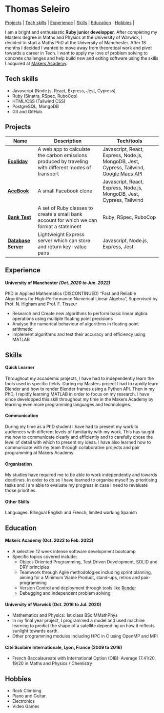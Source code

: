 # Thomas Seleiro

[Projects](#projects) |
[Tech skills](#tech-skills) |
[Experience](#experience) |
[Skills](#skills) |
[Education](#education) |
[Hobbies](#hobbies) |

I am a bright and enthusiastic **Ruby junior developper**.
After completing my Masters degree in Maths and Physics at the University of Warwick, I decided to start a Maths PhD at the University of Manchester.
After 18 months I decided I wanted to move away from theoretical work and pivot towards a career in Tech.
I want to apply my love of problem solving to concrete challenges and help build new and exiting software using the skills I acquired at [Makers Academy](https://github.com/makersacademy).

## Tech skills

- Javascript (Node.js, React, Express, Jest, Cypress)
- Ruby (Sinatra, RSpec, RuboCop)
- HTML/CSS (Tailwind CSS)
- PostgreSQL, MongoDB
- Git and GitHub

## Projects

| Name                                                                          | Description                                                                                         | Tech/tools                                                                                                                                                          |
| ----------------------------------------------------------------------------- | --------------------------------------------------------------------------------------------------- | ------------------------------------------------------------------------------------------------------------------------------------------------------------------- |
| **[Ecoliday](https://github.com/ThomasSel/Ecoliday)**                         | A web app to calculate the carbon emissions produced by traveling with different modes of transport | Javascript, React, Express, Node.js, MongoDB, Jest, Cypress, Tailwind, [Google Maps API](https://developers.google.com/maps/documentation/distance-matrix/overview) |
| **[AceBook](https://github.com/ThomasSel/acebook-mern-mineshaft)**            | A small Facebook clone                                                                              | Javascript, React, Express, Node.js, MongoDB, Jest, Cypress, Tailwind                                                                                               |
| **[Bank Test](https://github.com/ThomasSel/bank-tech-test)**                  | A set of Ruby classes to create a small bank account for which we can format a statement            | Ruby, RSpec, RuboCop                                                                                                                                                |
| **[Database Server](https://github.com/ThomasSel/database-server-tech-test)** | Lightweight Express server which can store and return key-value pairs                               | Javascript, Node.js, Express, Jest                                                                                                                                  |

## Experience

#### University of Manchester _(Oct. 2020 to Jun. 2022)_

PhD in Applied Mathematics (DISCONTINUED) “Fast and Reliable Algorithms for High-Performance Numerical Linear Algebra”, Supervised by Prof. N. Higham and Prof. F. Tisseur

- Research and Create new algorithms to perform basic linear algbra operations using multiple floating point precisions
- Analyse the numerical behaviour of algorithms in floating point arithmetic
- Implement algorithms and test their accuracy and efficiency using MATLAB

## Skills

#### Quick Learner

Throughout my accademic projects, I have had to independently learn the tools used in specific fields.
During my Masters project I had to rapidly learn Blender and how to render Blender frames using a Python API.
Then in my PhD, I rapidly learning MATLAB in order to focus on my research.
I have since developped this skill throughout my time in the Makers Academy by learning even more programming languages and technologies.

#### Communication

During my time as a PhD student I have had to present my work to audiences with different levels of familiarity with my work.
This has taught me how to communicate clearly and efficiently and to carefully chose the level of detail with which to present my ideas.
I have also learned how to communicate with my team through collaborative projects and pair programming at Makers Academy.

#### Organisation

My studies have required me to be able to work independently and towards deadlines.
In order to do so I have learned to organise myself by prioritising tasks and I am able to evaluate my progress in case I need to revaluate those priorities.

#### Other Skills

Languages: Bilingual English and French, limited working Spanish

## Education

#### Makers Academy (Oct. 2022 to Feb. 2023)

- A selective 12 week intense software development bootcamp
- Specific topics covered include:
  - Object-Oriented Programming, Test Driven Development, SOLID and DRY principles
  - Teamwork through Agile methodologies including sprint planning, aiming for a Minimum Viable Product, stand-ups, retros and pair-programming
  - Version Control and deployment through tools like [Render](https://render.com/)
  - Debugging and independent problem solving

#### University of Warwick (Oct. 2016 to Jul. 2020)

- Mathematics and Physics: 1st class BSc MMathPhys
- In my final year project, I programmed a model and used machine learning to predict the shape of a satellite depending on how it reflects sunlight towards earth.
- Other programming modules including HPC in C using OpenMP and MPI

#### Cité Scolaire Internationale, Lyon, France (2009 to 2016)

- French Baccalaureate with International Option (OIB): Average 17.41/20, 19/20 in Maths and Physics / Chemistry

## Hobbies

- Rock Climbing
- Piano and Guitar
- Electronics
- Video Games
